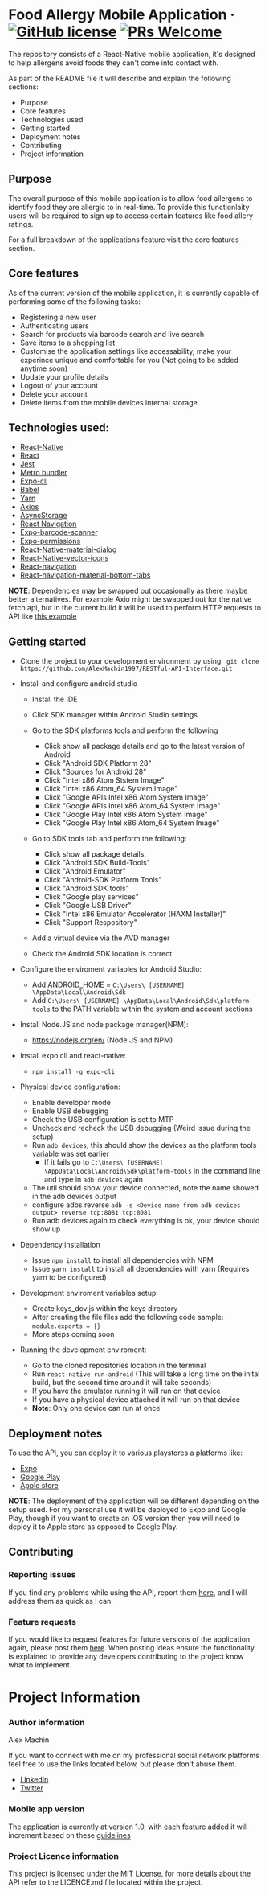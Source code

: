 
# Food Allergy Mobile Application &middot; [![GitHub license](https://img.shields.io/badge/license-MIT-blue.svg)](https://github.com/AlexMachin1997/Food-Allergy-Mobile-Application/README.md) [![PRs Welcome](https://img.shields.io/badge/PRs-welcome-brightgreen.svg?style=flat-square)](http://makeapullrequest.com)

The repository consists of a React-Native mobile application, it's designed to help allergens avoid foods they can't come into contact with.

As part of the README file it will describe and explain the following sections:
* Purpose 
* Core features
* Technologies used
* Getting started
* Deployment notes
* Contributing
* Project information

## Purpose
The overall purpose of this mobile application is to allow food allergens to identify food they are allergic to in real-time. To provide this functionlaity users will be required to sign up to access certain features like food allery ratings. 

For a full breakdown of the applications feature visit the core features section.


## Core features
As of the current version of the mobile application, it is currently capable of performing some of the  following tasks:
* Registering a new user
* Authenticating users
* Search for products via barcode search and live search
* Save items to a shopping list
* Customise the application settings like accessability, make your experince unique and comfortable for you (Not going to be added anytime soon)
* Update your profile details
* Logout of your account
* Delete your account
* Delete items from the mobile devices internal storage

## Technologies used:
* [React-Native](https://facebook.github.io/react-native/)
* [React](https://reactjs.org/)
* [Jest](https://jestjs.io/)
* [Metro bundler](https://github.com/facebook/metro)
* [Expo-cli](https://docs.expo.io/versions/latest/workflow/expo-cli/)
* [Babel](https://babeljs.io/)
* [Yarn](https://yarnpkg.com/en/)
* [Axios](https://github.com/axios/axios)
* [AsyncStorage](https://facebook.github.io/react-native/docs/asyncstorage)
* [React Navigation](https://reactnavigation.org/)
* [Expo-barcode-scanner](https://github.com/expo/expo/tree/master/packages/expo-barcode-scanner)
* [Expo-permissions](https://docs.expo.io/versions/latest/sdk/permissions/)
* [React-Native-material-dialog](https://github.com/hectahertz/react-native-material-dialog)
* [React-Native-vector-icons](https://github.com/oblador/react-native-vector-icons)
* [React-navigation](https://reactnavigation.org/)
* [React-navigation-material-bottom-tabs](https://github.com/react-navigation/react-navigation-material-bottom-tabs)

**NOTE**: Dependencies may be swapped out occasionally as there maybe better alternatives. For example Axio might be swapped out for the native fetch api, but in the current build it will be used to perform HTTP requests to API like [this example](https://github.com/AlexMachin1997/RESTful-API-Interface)

## Getting started 

* Clone the project to your development environment by using ` git clone https://github.com/AlexMachin1997/RESTful-API-Interface.git`

* Install and configure android studio
    * Install the IDE
    
    * Click SDK manager within Android Studio settings.
    * Go to the SDK platforms tools and perform the following
        * Click show all package details and go to the latest version of Android
        * Click "Android SDK Platform 28"
        * Click "Sources for Android 28"
        * Click "Intel x86 Atom Ststem Image"
        * Click "Intel x86 Atom_64 System Image"
        * Click "Google APIs Intel x86 Atom System Image"
        * Click "Google APIs Intel x86 Atom_64 System Image"
        * Click "Google Play Intel x86 Atom System Image"
        * Click "Google Play Intel x86 Atom_64 System Image"

    * Go to SDK tools tab and perform the following:
        * Click show all package details.
        *  Click "Android SDK Build-Tools"
        *  Click "Android Emulator"
        *  Click "Android-SDK Platform Tools"
        *  Click "Android SDK tools"
        *  Click "Google play services"
        *  Click "Google USB Driver"
        *  Click "Intel x86 Emulator Accelerator (HAXM Installer)"
        *  Click "Support Respository"

    * Add a virtual device via the AVD manager
    * Check the Android SDK location is correct

* Configure the enviroment variables for Android Studio:
    * Add ANDROID_HOME = `C:\Users\ [USERNAME] \AppData\Local\Android\Sdk`
    * Add `C:\Users\ [USERNAME] \AppData\Local\Android\Sdk\platform-tools` to the PATH variable within the system and account sections

* Install Node.JS and node package manager(NPM):
    * https://nodejs.org/en/ (Node.JS and NPM)

* Install expo cli and react-native:
    * `npm install -g expo-cli` 

* Physical device configuration:
    * Enable developer mode
    * Enable USB debugging
    * Check the USB configuration is set to MTP
    * Uncheck and recheck the USB debugging (Weird issue during the setup)
    * Run `adb devices`, this should show the devices as the platform tools variable was set earlier
        * If it fails go to `C:\Users\ [USERNAME] \AppData\Local\Android\Sdk\platform-tools` in the command line and type in `adb devices` again
    * The util should show your device connected, note the name showed in the adb devices output
    * configure adbs reverse `adb -s <Device name from adb devices output> reverse tcp:8081 tcp:8081`
    * Run adb devices again to check everything is ok, your device should show up


* Dependency installation
    * Issue `npm install` to install all dependencies with NPM
    * Issue `yarn install` to install all dependencies with yarn (Requires yarn to be configured)

* Development enviroment variables setup:
    * Create keys_dev.js within the keys directory
    * After creating the file files add the following code sample: `` module.exports = {} ``
    * More steps coming soon

* Running the development enviroment:
    * Go to the cloned repositories location in the terminal
    * Run `react-native run-android` (This will take a long time on the inital build, but the second time around it will take seconds)
    * If you have the emulator running it will run on that device
    * If you have a physical device attached it will run on that device
    * **Note**: Only one device can run at once

## Deployment notes
To use the API, you can deploy it to various playstores a platforms like:
* [Expo](https://expo.io/)
* [Google Play](https://play.google.com/store?hl=en_GB)
* [Apple store](https://www.apple.com/uk/ios/app-store/)

**NOTE**: The deployment of the application will be different depending on the setup used. For my personal use it will be deployed to Expo and Google Play, though if you want to create an iOS version then you will need to deploy it to Apple store as opposed to Google Play.

## Contributing
### Reporting issues
If you find any problems while using the API, report them [here](https://github.com/AlexMachin1997/Food-Allergy-Mobile-Application/issues), and I will address them as quick as I can.

### Feature requests
If you would like to request features for future versions of the application again, please post them [here](https://github.com/AlexMachin1997/Food-Allergy-Mobile-Application/issues). When posting ideas ensure the functionality is explained to provide any developers contributing to the project know what to implement.

# Project Information
### Author information
Alex Machin

If you want to connect with me on my professional social network platforms feel free to use the links located below, but please don't abuse them.
* [LinkedIn](https://www.linkedin.com/in/alex-machin/)
* [Twitter](https://twitter.com/AlexMachin97)

###  Mobile app version
The application is currently at version 1.0, with each feature added it will increment based on these [guidelines](https://docs.npmjs.com/about-semantic-versioning)

### Project Licence information
This project is licensed under the MIT License, for more details about the API refer to the LICENCE.md file located within the project.